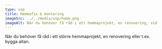 ```yaml
---
type: usp
title: Hemmafix & montering
imageSrc: ../../media/usp/home.png
imageAlt: När du behöver få råd i ett hemmaprojekt, en renovering, vid montering, fix eller t.ex. målning.
---
```


När du behöver få råd i ett större hemmaprojekt, en renovering eller t.ex. bygga altan.
